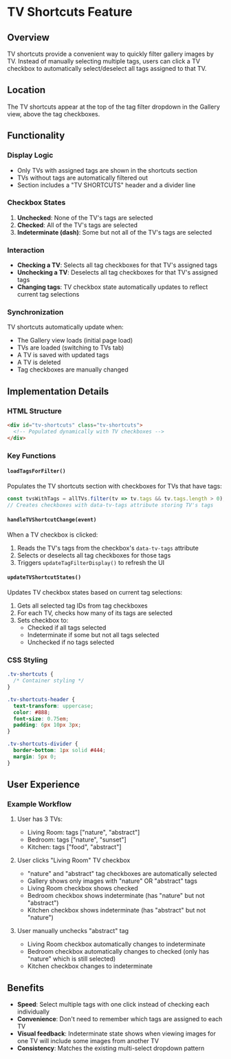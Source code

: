 # TV Shortcuts Feature

## Overview
TV shortcuts provide a convenient way to quickly filter gallery images by TV. Instead of manually selecting multiple tags, users can click a TV checkbox to automatically select/deselect all tags assigned to that TV.

## Location
The TV shortcuts appear at the top of the tag filter dropdown in the Gallery view, above the tag checkboxes.

## Functionality

### Display Logic
- Only TVs with assigned tags are shown in the shortcuts section
- TVs without tags are automatically filtered out
- Section includes a "TV SHORTCUTS" header and a divider line

### Checkbox States
1. **Unchecked**: None of the TV's tags are selected
2. **Checked**: All of the TV's tags are selected
3. **Indeterminate (dash)**: Some but not all of the TV's tags are selected

### Interaction
- **Checking a TV**: Selects all tag checkboxes for that TV's assigned tags
- **Unchecking a TV**: Deselects all tag checkboxes for that TV's assigned tags
- **Changing tags**: TV checkbox state automatically updates to reflect current tag selections

### Synchronization
TV shortcuts automatically update when:
- The Gallery view loads (initial page load)
- TVs are loaded (switching to TVs tab)
- A TV is saved with updated tags
- A TV is deleted
- Tag checkboxes are manually changed

## Implementation Details

### HTML Structure
```html
<div id="tv-shortcuts" class="tv-shortcuts">
  <!-- Populated dynamically with TV checkboxes -->
</div>
```

### Key Functions

#### `loadTagsForFilter()`
Populates the TV shortcuts section with checkboxes for TVs that have tags:
```javascript
const tvsWithTags = allTVs.filter(tv => tv.tags && tv.tags.length > 0);
// Creates checkboxes with data-tv-tags attribute storing TV's tags
```

#### `handleTVShortcutChange(event)`
When a TV checkbox is clicked:
1. Reads the TV's tags from the checkbox's `data-tv-tags` attribute
2. Selects or deselects all tag checkboxes for those tags
3. Triggers `updateTagFilterDisplay()` to refresh the UI

#### `updateTVShortcutStates()`
Updates TV checkbox states based on current tag selections:
1. Gets all selected tag IDs from tag checkboxes
2. For each TV, checks how many of its tags are selected
3. Sets checkbox to:
   - Checked if all tags selected
   - Indeterminate if some but not all tags selected
   - Unchecked if no tags selected

### CSS Styling
```css
.tv-shortcuts {
  /* Container styling */
}

.tv-shortcuts-header {
  text-transform: uppercase;
  color: #888;
  font-size: 0.75em;
  padding: 6px 10px 3px;
}

.tv-shortcuts-divider {
  border-bottom: 1px solid #444;
  margin: 5px 0;
}
```

## User Experience

### Example Workflow
1. User has 3 TVs:
   - Living Room: tags ["nature", "abstract"]
   - Bedroom: tags ["nature", "sunset"]
   - Kitchen: tags ["food", "abstract"]

2. User clicks "Living Room" TV checkbox
   - "nature" and "abstract" tag checkboxes are automatically selected
   - Gallery shows only images with "nature" OR "abstract" tags
   - Living Room checkbox shows checked
   - Bedroom checkbox shows indeterminate (has "nature" but not "abstract")
   - Kitchen checkbox shows indeterminate (has "abstract" but not "nature")

3. User manually unchecks "abstract" tag
   - Living Room checkbox automatically changes to indeterminate
   - Bedroom checkbox automatically changes to checked (only has "nature" which is still selected)
   - Kitchen checkbox changes to indeterminate

## Benefits
- **Speed**: Select multiple tags with one click instead of checking each individually
- **Convenience**: Don't need to remember which tags are assigned to each TV
- **Visual feedback**: Indeterminate state shows when viewing images for one TV will include some images from another TV
- **Consistency**: Matches the existing multi-select dropdown pattern
